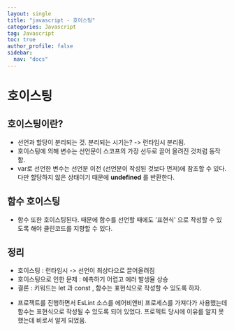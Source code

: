```yaml
---
layout: single
title: "javascript - 호이스팅"
categories: Javascript
tag: Javascript
toc: true
author_profile: false
sidebar:
  nav: "docs"
---
```


# 호이스팅

## 호이스팅이란?

- 선언과 할당이 분리되는 것. 분리되는 시기는? -> 런타임시 분리됨.
- 호이스팅에 의해 변수는 선언문이 스코프의 가장 선두로 끌어 올려진 것처럼 동작함.
- var로 선언한 변수는 선언문 이전 (선언문이 작성된 것보다 먼저)에 참조할 수 있다. 다만 할당하지 않은 상태이기 때문에 **undefined** 를 반환한다.

## 함수 호이스팅

- 함수 또한 호이스팅된다. 때문에 함수를 선언할 때에도 '표현식' 으로 작성할 수 있도록 해야 클린코드를 지향할 수 있다.

## 정리

- 호이스팅 : 런타임시 -> 선언이 최상다으로 끌어올려짐
- 호이스팅으로 인한 문제 : 예측하기 어렵고 에러 발생율 상승
- 결론 : 키워드는 let 과 const , 함수는 표현식으로 작성할 수 있도록 하자.

* 프로젝트를 진행하면서 EsLint 소스를 에어비앤비 프로세스를 가져다가 사용했는데 함수는 표현식으로 작성될 수 있도록 되어 있었다. 프로젝트 당시에 이유를 알지 못했는데 비로서 알게 되었음.
